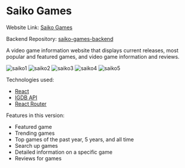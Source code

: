 # Saiko Games

Website Link: [Saiko Games](https://saiko-games.netlify.app/)

Backend Repository: [saiko-games-backend](https://github.com/afutofu/saiko-games-backend)

A video game information website that displays current releases, most popular and featured games, and video game information and reviews.

![saiko1](https://github.com/afutofu/saiko-games-frontend/assets/37662909/f8dc4560-9b55-4c1c-9ae7-8ffe58f6560c)
![saiko2](https://github.com/afutofu/saiko-games-frontend/assets/37662909/ec7b5b3c-4c71-4900-929b-e9c6a2c3f49a)
![saiko3](https://github.com/afutofu/saiko-games-frontend/assets/37662909/21b7100e-bf81-482d-9479-36c204e64e98)
![saiko4](https://github.com/afutofu/saiko-games-frontend/assets/37662909/9abb2856-dd23-48a4-a26d-1274f7c54819)
![saiko5](https://github.com/afutofu/saiko-games-frontend/assets/37662909/d7d3c6be-fa06-466a-8bbf-61b0e86c2731)


Technologies used:

- [React](https://reactjs.org/)
- [IGDB API](https://www.igdb.com/api)
- [React Router](https://reactrouter.com/)

Features in this version:

- Featured game
- Trending games
- Top games of the past year, 5 years, and all time
- Search up games
- Detailed information on a specific game
- Reviews for games
